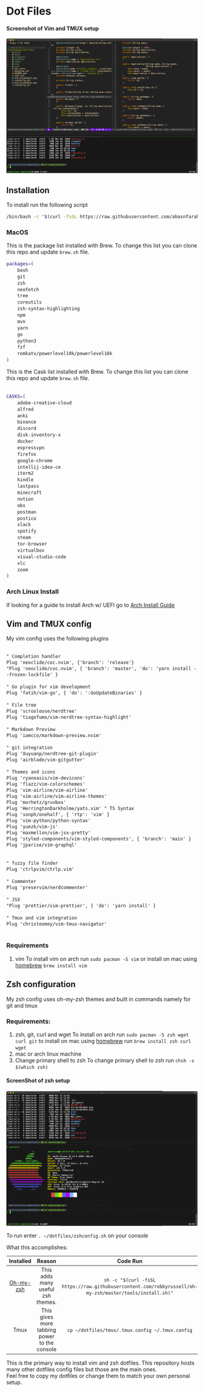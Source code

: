 # Dot Files

#### Screenshot of Vim and TMUX setup
![alt text](images/vimScreenshot.png "Vim Setup")

## Installation

To install run the following script
```bash
/bin/bash -c "$(curl -fsSL https://raw.githubusercontent.com/abasnfarah/dotfiles/main/install)"
```

### MacOS

This is the package list installed with Brew.
To change this list you can clone this repo and update `brew.sh` file.

```bash
packages=(
    bash 
    git 
    zsh 
    neofetch 
    tree 
    coreutils
    zsh-syntax-highlighting 
    npm 
    mvn 
    yarn 
    go 
    python3 
    fzf 
    romkatv/powerlevel10k/powerlevel10k
)
```

This is the Cask list installed with Brew.
To change this list you can clone this repo and update `brew.sh` file.

```bash

CASKS=(
    adobe-creative-cloud
    alfred
    anki
    binance
    discord
    disk-inventory-x
    docker
    expressvpn
    firefox
    google-chrome
    intellij-idea-ce
    iterm2
    kindle
    lastpass
    minecraft
    notion
    obs
    postman
    postico
    slack
    spotify
    steam
    tor-browser
    virtualbox
    visual-studio-code
    vlc
    zoom
)
```



### Arch Linux Install
If looking for a guide to install Arch w/ UEFI go to [Arch Install Guide](./arch/README.md)

## Vim and TMUX config

My vim config uses the following plugins

```vim

" Completion handler
Plug 'neoclide/coc.nvim', {'branch': 'release'}
"Plug 'neoclide/coc.nvim', { 'branch': 'master', 'do': 'yarn install --frozen-lockfile' }

" Go plugin for vim development
Plug 'fatih/vim-go', { 'do': ':GoUpdateBinaries' }

" File tree 
Plug 'scrooloose/nerdtree'
Plug 'tiagofumo/vim-nerdtree-syntax-highlight'

" Markdown Preview
Plug 'iamcco/markdown-preview.nvim' 

" git integration
Plug 'Xuyuanp/nerdtree-git-plugin'
Plug 'airblade/vim-gitgutter'

" Themes and icons
Plug 'ryanoasis/vim-devicons'
Plug 'flazz/vim-colorschemes'
Plug 'vim-airline/vim-airline'
Plug 'vim-airline/vim-airline-themes'
Plug 'morhetz/gruvbox'
Plug 'HerringtonDarkholme/yats.vim' " TS Syntax
Plug 'sonph/onehalf', { 'rtp': 'vim' }
Plug 'vim-python/python-syntax'
Plug 'yuezk/vim-js'
Plug 'maxmellon/vim-jsx-pretty'
Plug 'styled-components/vim-styled-components', { 'branch': 'main' }
Plug 'jparise/vim-graphql'


" fuzzy file finder
Plug 'ctrlpvim/ctrlp.vim' 

" Commenter 
Plug 'preservim/nerdcommenter'

" JSX
"Plug 'prettier/vim-prettier', { 'do': 'yarn install' }

" Tmux and vim integration
Plug 'christoomey/vim-tmux-navigator'


```


### Requirements 
1. vim
To install vim on arch run 
`sudo pacman -S vim`
or install on mac using [homebrew](https://brew.sh/)
`brew install vim`

 
## Zsh configuration
My zsh config uses oh-my-zsh themes and built in commands namely for git and tmux

### Requirements:
1. zsh, git, curl and wget
To install on arch run
`sudo pacman -S zsh wget curl git`
to install on mac using [homebrew](https://brew.sh/) run 
`brew install zsh curl wget`
2. mac or arch linux machine
3. Change primary shell to zsh
To change primary shell to zsh run
`chsh -s $(which zsh)`

#### ScreenShot of zsh setup
![alt text](images/zshAndTmuxScreenshot.png "Zsh and Tmux Setup")

To run enter `. ~/dotfiles/zshconfig.sh` on your console 

What this accomplishes:

| Installed                                            | Reason                                      | Code Run                                                                                               |
|:----------------------------------------------------:|:-------------------------------------------:|:------------------------------------------------------------------------------------------------------:|
|[Oh-my-zsh](https://github.com/robbyrussell/oh-my-zsh)|This adds many useful zsh themes.            |`sh -c "$(curl -fsSL https://raw.githubusercontent.com/robbyrussell/oh-my-zsh/master/tools/install.sh)"`|
|Tmux                                                  |This gives more tabbing power to the console |`cp ~/dotfiles/tmux/.tmux.config ~/.tmux.config`                                                        |

This is the primary way to install vim and zsh dotfiles. 
This repository hosts many other dotfiles config files but those are the main ones.  
Feel free to copy my dotfiles or change them to match your own personal setup. 


